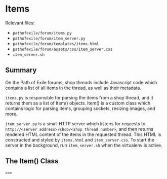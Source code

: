 Items
=====

Relevant files:
* `pathofexile/forum/items.py`
* `pathofexile/forum/item_server.py`
* `pathofexile/forum/templates/items.html`
* `pathofexile/forum/assets/css/item_server.css`
* `item_server.sh`


Summary
-------

On the Path of Exile forums, shop threads include Javascript code which
contains a list of all items in the thread, as well as their metadata.

`items.py` is responsible for parsing the items from a shop thread, and it
returns them as a list of Item() objects. Item() is a custom class which
contains logic for parsing items, grouping sockets, resizing images, and more.

`item_server.py` is a small HTTP server which listens for requests to
`http://<server address>/shop/<shop thread number>`, and then returns rendered
HTML content of the items in the requested thread. This HTML is constructed
and styled by `items.html` and `item_server.css`. To start the server in the
background, run `item_server.sh` when the virtualenv is active.


The Item() Class
----------------

    >>> 
